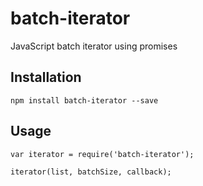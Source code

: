 # batch-iterator
JavaScript batch iterator using promises

## Installation

```
npm install batch-iterator --save
```

## Usage

```
var iterator = require('batch-iterator');

iterator(list, batchSize, callback);
```
